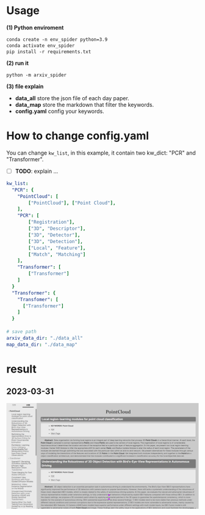 # Usage
**(1) Python enviroment**
```shell
conda create -n env_spider python=3.9
conda activate env_spider
pip install -r requirements.txt
```

**(2) run it**
```shell
python -m arxiv_spider
```

**(3) file explain**
- **data_all** store the json file of each day paper.
- **data_map** store the markdown that filter the keywords.
- **config.yaml** config your keywords.


# How to change config.yaml

You can change `kw_list`, in this example, it contain two kw_dict: "PCR" and "Transformer".
- [ ] **TODO**: explain ...  

```yaml
kw_list:
  "PCR": {
    "PointCloud": [
        ["PointCloud"], ["Point Cloud"], 
    ], 
    "PCR": [
        ["Registration"], 
        ["3D", "Descriptor"], 
        ["3D", "Detector"], 
        ["3D", "Detection"], 
        ["Local", "Feature"], 
        ["Match", "Matching"]
    ], 
    "Transformer": [
        ["Transformer"]
    ]
  }
  "Transformer": {
    "Transfomer": [
      ["Transformer"]
    ]
  }

# save path
arxiv_data_dir: "./data_all"
map_data_dir: "./data_map"
```

result
======

2023-03-31
----------

![image-20230331152149789](readme.assets/image-20230331152149789.png)
